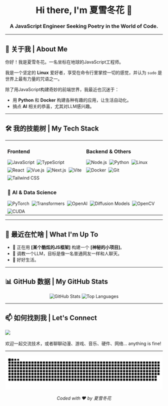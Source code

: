 <div align="center">

# Hi there, I'm 夏雪冬花 👋

### A JavaScript Engineer Seeking Poetry in the World of Code.

</div>

---

## 🤔 关于我 | About Me

你好！我是夏雪冬花。一名坐标在地球的JavaScript工程师。

我是一个坚定的 **Linux** 爱好者，享受在命令行里掌控一切的感觉，并认为 `sudo` 是世界上最有力量的咒语之一。

除了用JavaScript构建奇妙的前端世界，我最近也沉迷于：
*   用 **Python** 和 **Docker** 构建各种有趣的应用，让生活自动化。
*   搞点 **AI** 相关的恭喜，尤其对LLM感兴趣。

---

## 🛠️ 我的技能树 | My Tech Stack

<table>
  <tr>
    <td valign="top" width="50%">
      <h3>Frontend</h3>
      <div style="display: flex; flex-wrap: wrap; gap: 8px;">
        <img src="https://img.shields.io/badge/-JavaScript-F7DF1E?style=for-the-badge&logo=javascript&logoColor=black" alt="JavaScript"/>
        <img src="https://img.shields.io/badge/-TypeScript-3178C6?style=for-the-badge&logo=typescript&logoColor=white" alt="TypeScript"/>
        <img src="https://img.shields.io/badge/-React-61DAFB?style=for-the-badge&logo=react&logoColor=black" alt="React"/>
        <img src="https://img.shields.io/badge/-Vue.js-4FC08D?style=for-the-badge&logo=vue.js&logoColor=white" alt="Vue.js"/>
        <img src="https://img.shields.io/badge/-Next.js-000000?style=for-the-badge&logo=next.js&logoColor=white" alt="Next.js"/>
        <img src="https://img.shields.io/badge/-Vite-646CFF?style=for-the-badge&logo=vite&logoColor=white" alt="Vite"/>
        <img src="https://img.shields.io/badge/-Tailwind_CSS-38B2AC?style=for-the-badge&logo=tailwind-css&logoColor=white" alt="Tailwind CSS"/>
      </div>
    </td>
    <td valign="top" width="50%">
      <h3>Backend & Others</h3>
      <div style="display: flex; flex-wrap: wrap; gap: 8px;">
        <img src="https://img.shields.io/badge/-Node.js-339933?style=for-the-badge&logo=node.js&logoColor=white" alt="Node.js"/>
        <img src="https://img.shields.io/badge/-Python-3776AB?style=for-the-badge&logo=python&logoColor=white" alt="Python"/>
        <img src="https://img.shields.io/badge/-Linux-FCC624?style=for-the-badge&logo=linux&logoColor=black" alt="Linux"/>
        <img src="https://img.shields.io/badge/-Docker-2496ED?style=for-the-badge&logo=docker&logoColor=white" alt="Docker"/>
        <img src="https://img.shields.io/badge/-Git-F05032?style=for-the-badge&logo=git&logoColor=white" alt="Git"/>
      </div>
    </td>
  </tr>
  <tr>
    <td colspan="2">
      <h3>🤖 AI & Data Science</h3>
      <div style="display: flex; flex-wrap: wrap; gap: 8px;">
        <img src="https://img.shields.io/badge/-PyTorch-EE4C2C?style=for-the-badge&logo=pytorch&logoColor=white" alt="PyTorch"/>
        <img src="https://img.shields.io/badge/-Transformers-FFD21E?style=for-the-badge&logo=huggingface&logoColor=black" alt="Transformers"/>
        <img src="https://img.shields.io/badge/-OpenAI-412991?style=for-the-badge&logo=openai&logoColor=white" alt="OpenAI"/>
        <img src="https://img.shields.io/badge/Diffusion Models-8A2BE2?style=for-the-badge" alt="Diffusion Models"/>
        <img src="https://img.shields.io/badge/-OpenCV-5C3EE8?style=for-the-badge&logo=opencv&logoColor=white" alt="OpenCV"/><img src="https://img.shields.io/badge/-CUDA-76B900?style=for-the-badge&logo=nvidia&logoColor=white" alt="CUDA"/>
      </div>
    </td>
  </tr>
</table>

---

## 🌱 最近在忙啥 | What I'm Up To

*   🚀 正在用 **[某个酷炫的JS框架]** 构建一个 **[神秘的小项目]**。
*   🤖 调教一个LLM，目标是像一名普通网友一样和人聊天。
*   🐧 好好生活。

---

## 📊 GitHub 数据 | My GitHub Stats

<p align="center">
  <img width="48%" src="https://github-readme-stats.vercel.app/api?username=flymyd&show_icons=true&theme=tokyonight&hide_border=true&include_all_commits=true" alt="GitHub Stats" />
  <img width="48%" src="https://github-readme-stats.vercel.app/api/top-langs/?username=flymyd&layout=compact&theme=tokyonight&hide_border=true" alt="Top Languages" />
</p>

---

## 📫 如何找到我 | Let's Connect

<p align="left">
  <a href="mailto:flymyd@foxmail.com"><img src="https://img.shields.io/badge/-Email-D14836?style=for-the-badge&logo=gmail&logoColor=white" /></a>
</p>

欢迎一起交流技术，或者聊聊动漫、游戏、音乐、硬件、网络... anything is fine!

---

<div align="center">
  <img src="https://raw.githubusercontent.com/platane/platane/output/github-contribution-grid-snake.svg" alt="Snake animation" />
</div>

<p align="center">
  <i>Coded with ❤️ by 夏雪冬花</i>
</p>
